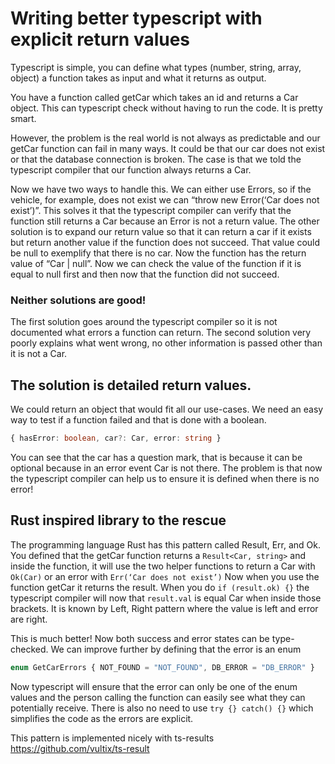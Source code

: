 # Writing better typescript with explicit return values

Typescript is simple, you can define what types (number, string, array, object) a function takes as input and what it returns as output.

You have a function called getCar which takes an id and returns a Car object. This can typescript check without having to run the code. It is pretty smart.

However, the problem is the real world is not always as predictable and our getCar function can fail in many ways. It could be that our car does not exist or that the database connection is broken. The case is that we told the typescript compiler that our function always returns a Car.

Now we have two ways to handle this. We can either use Errors, so if the vehicle, for example, does not exist we can “throw new Error(‘Car does not exist’)”. This solves it that the typescript compiler can verify that the function still returns a Car because an Error is not a return value.
The other solution is to expand our return value so that it can return a car if it exists but return another value if the function does not succeed. That value could be null to exemplify that there is no car. Now the function has the return value of “Car | null”. Now we can check the value of the function if it is equal to null first and then now that the function did not succeed.

### Neither solutions are good!

The first solution goes around the typescript compiler so it is not documented what errors a function can return. The second solution very poorly explains what went wrong, no other information is passed other than it is not a Car.

## The solution is detailed return values.

We could return an object that would fit all our use-cases. We need an easy way to test if a function failed and that is done with a boolean.

```typescript
{ hasError: boolean, car?: Car, error: string }
```

You can see that the car has a question mark, that is because it can be optional because in an error event Car is not there. The problem is that now the typescript compiler can help us to ensure it is defined when there is no error!

## Rust inspired library to the rescue

The programming language Rust has this pattern called Result, Err, and Ok. You defined that the getCar function returns a `Result<Car, string>` and inside the function, it will use the two helper functions to return a Car with `Ok(Car)` or an error with `Err(‘Car does not exist’)`
Now when you use the function getCar it returns the result. When you do `if (result.ok) {}` the typescript compiler will now that `result.val` is equal Car when inside those brackets. It is known by Left, Right pattern where the value is left and error are right.

This is much better! Now both success and error states can be type-checked. We can improve further by defining that the error is an enum 

```typescript
enum GetCarErrors { NOT_FOUND = "NOT_FOUND", DB_ERROR = "DB_ERROR" }
```

Now typescript will ensure that the error can only be one of the enum values and the person calling the function can easily see what they can potentially receive. There is also no need to use `try {} catch() {}` which simplifies the code as the errors are explicit.

This pattern is implemented nicely with ts-results https://github.com/vultix/ts-result